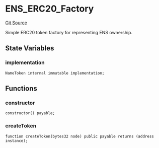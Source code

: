# ENS_ERC20_Factory
[Git Source](https://github.com/z0r0z/bridge-ens/blob/972fbda0a2afa1ffe9b68ddc93ba2a6e0f5fd425/src/ENS_ERC20.sol)

Simple ERC20 token factory for representing ENS ownership.


## State Variables
### implementation

```solidity
NameToken internal immutable implementation;
```


## Functions
### constructor


```solidity
constructor() payable;
```

### createToken


```solidity
function createToken(bytes32 node) public payable returns (address instance);
```

